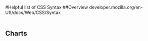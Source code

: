 #Helpful list of CSS Syntax
##Overview
developer.mozilla.org/en-US/docs/Web/CSS/Syntax
<br>
<br>
## Charts
